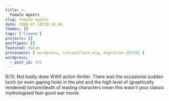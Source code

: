 ```yaml
---
title: >-
  Female Agents
slug: female-agents
date: 2008-07-10T20:10:48
themes: []
tags: ['Cinema']
projects: []
posttypes: []
featured: False
provenance: [ wordpress, rufuspollock.org, migration-201703 ]
wordpress:
  - post_id: 335
---
```


6/10. Not badly done WWII action thriller. There was the occasional sudden lurch (or even gaping hole) in the plot and the high level of (graphically rendered) torture/death of leading characters mean this wasn't your classic mythologized feel-good war movie.


